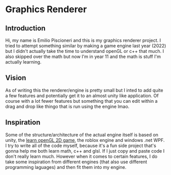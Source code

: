 # Graphics Renderer
## Introduction
Hi, my name is Emilio Piscioneri and this is my graphics renderer project. I tried to attempt something similar by making a game engine last year (2022) but I didn't actually take the time to understand openGL or c++ that much. I also skipped over the math but now I'm in year 11 and the math is stuff I'm actually learning. 

## Vision
As of writing this the renderer/engine is pretty small but I inted to add quite a few features and potentially get it to an almost unity like application. Of course with a lot fewer features but something that you can edit within a drag and drop like thingo that is run using the engine lmao.

## Inspiration
Some of the structure/architecture of the actual engine itself is based on unity, the [learn openGL 2D game](https://learnopengl.com/In-Practice/2D-Game/Breakout), the roblox engine and windows .net WPF. I try to write all of the code myself, because it's a fun side project that's gonna help me both learn math, c++ and glsl. If I just copy and paste code I don't really learn much. However when it comes to certain features, I do take some inspiration from different engines (that also use different programming laguages) and then fit them into my engine.
